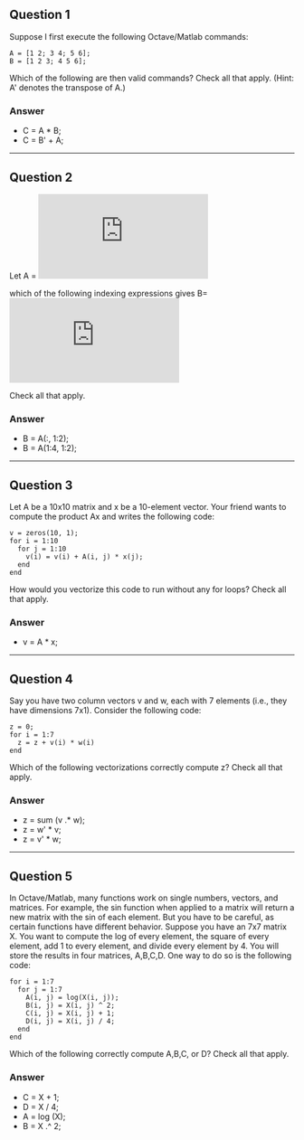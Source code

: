 ## Question 1
Suppose I first execute the following Octave/Matlab commands:
```
A = [1 2; 3 4; 5 6];
B = [1 2 3; 4 5 6];
```
Which of the following are then valid commands? Check all that apply. (Hint: A' denotes the transpose of A.)
### Answer
* C = A * B;
* C = B' + A;

---

## Question 2
Let A = ![A_matrix](https://latex.codecogs.com/gif.latex?%5Cbegin%7Bbmatrix%7D%2016%20%26%202%20%26%203%20%26%2013%5C%5C%205%20%26%2011%20%26%2010%20%26%208%5C%5C%209%20%26%207%20%26%206%20%26%2012%5C%5C%204%20%26%2014%20%26%2015%20%26%201%20%5Cend%7Bbmatrix%7D)

which of the following indexing expressions gives B= ![B_matrix](https://latex.codecogs.com/gif.latex?%5Cbegin%7Bbmatrix%7D%2016%20%26%202%20%5C%5C%205%20%26%2011%20%5C%5C%209%20%26%207%20%5C%5C%204%20%26%2014%20%5Cend%7Bbmatrix%7D)

Check all that apply.
### Answer
* B = A(:, 1:2);
* B = A(1:4, 1:2);

---

## Question 3
Let A be a 10x10 matrix and x be a 10-element vector. Your friend wants to compute the product Ax and writes the following code:
```
v = zeros(10, 1);
for i = 1:10
  for j = 1:10
    v(i) = v(i) + A(i, j) * x(j);
  end
end
```
How would you vectorize this code to run without any for loops? Check all that apply.
### Answer
* v = A * x;

---

## Question 4
Say you have two column vectors v and w, each with 7 elements (i.e., they have dimensions 7x1). Consider the following code:
```
z = 0;
for i = 1:7
  z = z + v(i) * w(i)
end
```
Which of the following vectorizations correctly compute z? Check all that apply.
### Answer
* z = sum (v .* w);
* z = w' * v;
* z = v' * w;

---

## Question 5
In Octave/Matlab, many functions work on single numbers, vectors, and matrices. For example, the sin function when applied to a matrix will return a new matrix with the sin of each element. But you have to be careful, as certain functions have different behavior. Suppose you have an 7x7 matrix X. You want to compute the log of every element, the square of every element, add 1 to every element, and divide every element by 4. You will store the results in four matrices, A,B,C,D. One way to do so is the following code:
```
for i = 1:7
  for j = 1:7
    A(i, j) = log(X(i, j));
    B(i, j) = X(i, j) ^ 2;
    C(i, j) = X(i, j) + 1;
    D(i, j) = X(i, j) / 4;
  end
end
```
Which of the following correctly compute A,B,C, or D? Check all that apply.
### Answer
* C = X + 1;
* D = X / 4;
* A = log (X);
* B = X .^ 2;

